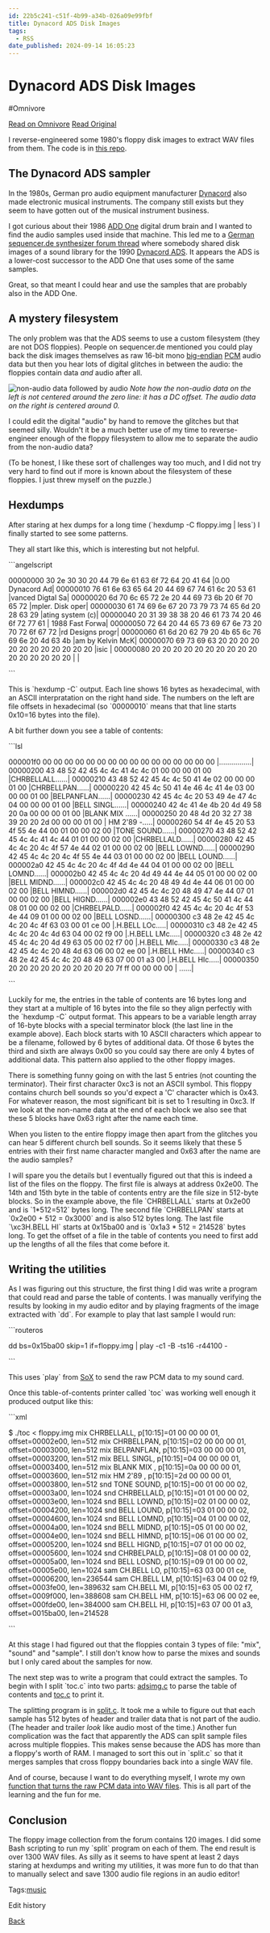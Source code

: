 ```yaml
---
id: 22b5c241-c51f-4b99-a34b-026a09e99fbf
title: Dynacord ADS Disk Images
tags:
  - RSS
date_published: 2024-09-14 16:05:23
---
```


# Dynacord ADS Disk Images
#Omnivore

[Read on Omnivore](https://omnivore.app/me/dynacord-ads-disk-images-191f2ac877e)
[Read Original](https://blog.jacobvosmaer.nl/0032-adsimg/)



I reverse-engineered some 1980&#39;s floppy disk images to extract WAV files from them. The code is in [this repo](https:&#x2F;&#x2F;github.com&#x2F;jacobvosmaer&#x2F;adsimg&#x2F;).

## The Dynacord ADS sampler

In the 1980s, German pro audio equipment manufacturer [Dynacord](https:&#x2F;&#x2F;www.muzines.co.uk&#x2F;gear&#x2F;0&#x2F;122&#x2F;0) also made electronic musical instruments. The company still exists but they seem to have gotten out of the musical instrument business.

I got curious about their 1986 [ADD One](https:&#x2F;&#x2F;www.muzines.co.uk&#x2F;articles&#x2F;new-addition&#x2F;1671) digital drum brain and I wanted to find the audio samples used inside that machine. This led me to a [German sequencer.de synthesizer forum thread](https:&#x2F;&#x2F;www.sequencer.de&#x2F;synthesizer&#x2F;threads&#x2F;vintage-soundlibrary-fuer-dynacord-ads-gefunden.149381&#x2F;page-3) where somebody shared disk images of a sound library for the 1990 [Dynacord ADS](https:&#x2F;&#x2F;www.muzines.co.uk&#x2F;articles&#x2F;dynacord-ads-sampler&#x2F;5752). It appears the ADS is a lower-cost successor to the ADD One that uses some of the same samples.

Great, so that meant I could hear and use the samples that are probably also in the ADD One.

## A mystery filesystem

The only problem was that the ADS seems to use a custom filesystem (they are not DOS floppies). People on sequencer.de mentioned you could play back the disk images themselves as raw 16-bit mono [big-endian](https:&#x2F;&#x2F;en.wikipedia.org&#x2F;wiki&#x2F;Endianness) [PCM](https:&#x2F;&#x2F;en.wikipedia.org&#x2F;wiki&#x2F;Pulse-code%5Fmodulation) audio data but then you hear lots of digital glitches in between the audio: the floppies contain data _and_ audio after all. 

![non-audio data followed by audio](https:&#x2F;&#x2F;proxy-prod.omnivore-image-cache.app&#x2F;0x0,sAH6esUMR93QUOLRDvfNgFzbfXIypQylImX7koWCeMEw&#x2F;https:&#x2F;&#x2F;blog.jacobvosmaer.nl&#x2F;0032-adsimg&#x2F;assets&#x2F;112.001.png) _Note how the non-audio data on the left is not centered around the zero line: it has a DC offset. The audio data on the right is centered around 0._

I could edit the digital &quot;audio&quot; by hand to remove the glitches but that seemed silly. Wouldn&#39;t it be a much better use of my time to reverse-engineer enough of the floppy filesystem to allow me to separate the audio from the non-audio data?

(To be honest, I like these sort of challenges way too much, and I did not try very hard to find out if more is known about the filesystem of these floppies. I just threw myself on the puzzle.)

## Hexdumps

After staring at hex dumps for a long time (&#x60;hexdump -C floppy.img | less&#x60;) I finally started to see some patterns.

They all start like this, which is interesting but not helpful.

&#x60;&#x60;&#x60;angelscript

00000000  30 2e 30 30 20 44 79 6e  61 63 6f 72 64 20 41 64  |0.00 Dynacord Ad|
00000010  76 61 6e 63 65 64 20 44  69 67 74 61 6c 20 53 61  |vanced Digtal Sa|
00000020  6d 70 6c 65 72 2e 20 44  69 73 6b 20 6f 70 65 72  |mpler. Disk oper|
00000030  61 74 69 6e 67 20 73 79  73 74 65 6d 20 28 63 29  |ating system (c)|
00000040  20 31 39 38 38 20 46 61  73 74 20 46 6f 72 77 61  | 1988 Fast Forwa|
00000050  72 64 20 44 65 73 69 67  6e 73 20 70 72 6f 67 72  |rd Designs progr|
00000060  61 6d 20 62 79 20 4b 65  6c 76 69 6e 20 4d 63 4b  |am by Kelvin McK|
00000070  69 73 69 63 20 20 20 20  20 20 20 20 20 20 20 20  |isic            |
00000080  20 20 20 20 20 20 20 20  20 20 20 20 20 20 20 20  |                |

&#x60;&#x60;&#x60;

This is &#x60;hexdump -C&#x60; output. Each line shows 16 bytes as hexadecimal, with an ASCII interpratation on the right hand side. The numbers on the left are file offsets in hexadecimal (so &#x60;00000010&#x60; means that that line starts 0x10&#x3D;16 bytes into the file).

A bit further down you see a table of contents:

&#x60;&#x60;&#x60;lsl

000001f0  00 00 00 00 00 00 00 00  00 00 00 00 00 00 00 00  |................|
00000200  43 48 52 42 45 4c 4c 41  4c 4c 01 00 00 00 01 00  |CHRBELLALL......|
00000210  43 48 52 42 45 4c 4c 50  41 4e 02 00 00 00 01 00  |CHRBELLPAN......|
00000220  42 45 4c 50 41 4e 46 4c  41 4e 03 00 00 00 01 00  |BELPANFLAN......|
00000230  42 45 4c 4c 20 53 49 4e  47 4c 04 00 00 00 01 00  |BELL SINGL......|
00000240  42 4c 41 4e 4b 20 4d 49  58 20 0a 00 00 00 01 00  |BLANK MIX ......|
00000250  20 48 4d 20 32 27 38 39  20 20 2d 00 00 00 01 00  | HM 2&#39;89  -.....|
00000260  54 4f 4e 45 20 53 4f 55  4e 44 00 01 00 00 02 00  |TONE SOUND......|
00000270  43 48 52 42 45 4c 4c 41  4c 44 01 01 00 00 02 00  |CHRBELLALD......|
00000280  42 45 4c 4c 20 4c 4f 57  4e 44 02 01 00 00 02 00  |BELL LOWND......|
00000290  42 45 4c 4c 20 4c 4f 55  4e 44 03 01 00 00 02 00  |BELL LOUND......|
000002a0  42 45 4c 4c 20 4c 4f 4d  4e 44 04 01 00 00 02 00  |BELL LOMND......|
000002b0  42 45 4c 4c 20 4d 49 44  4e 44 05 01 00 00 02 00  |BELL MIDND......|
000002c0  42 45 4c 4c 20 48 49 4d  4e 44 06 01 00 00 02 00  |BELL HIMND......|
000002d0  42 45 4c 4c 20 48 49 47  4e 44 07 01 00 00 02 00  |BELL HIGND......|
000002e0  43 48 52 42 45 4c 50 41  4c 44 08 01 00 00 02 00  |CHRBELPALD......|
000002f0  42 45 4c 4c 20 4c 4f 53  4e 44 09 01 00 00 02 00  |BELL LOSND......|
00000300  c3 48 2e 42 45 4c 4c 20  4c 4f 63 03 00 01 ce 00  |.H.BELL LOc.....|
00000310  c3 48 2e 42 45 4c 4c 20  4c 4d 63 04 00 02 f9 00  |.H.BELL LMc.....|
00000320  c3 48 2e 42 45 4c 4c 20  4d 49 63 05 00 02 f7 00  |.H.BELL MIc.....|
00000330  c3 48 2e 42 45 4c 4c 20  48 4d 63 06 00 02 ee 00  |.H.BELL HMc.....|
00000340  c3 48 2e 42 45 4c 4c 20  48 49 63 07 00 01 a3 00  |.H.BELL HIc.....|
00000350  20 20 20 20 20 20 20 20  20 20 7f ff 00 00 00 00  |          ......|

&#x60;&#x60;&#x60;

Luckily for me, the entries in the table of contents are 16 bytes long and they start at a multiple of 16 bytes into the file so they align perfectly with the &#x60;hexdump -C&#x60; output format. This appears to be a variable length array of 16-byte blocks with a special terminator block (the last line in the example above). Each block starts with 10 ASCII characters which appear to be a filename, followed by 6 bytes of additional data. Of those 6 bytes the third and sixth are always 0x00 so you could say there are only 4 bytes of additional data. This pattern also applied to the other floppy images.

There is something funny going on with the last 5 entries (not counting the terminator). Their first character 0xc3 is not an ASCII symbol. This floppy contains church bell sounds so you&#39;d expect a &#39;C&#39; character which is 0x43\. For whatever reason, the most significant bit is set to 1 resulting in 0xc3\. If we look at the non-name data at the end of each block we also see that these 5 blocks have 0x63 right after the name each time.

When you listen to the entire floppy image then apart from the glitches you can hear 5 different church bell sounds. So it seems likely that these 5 entries with their first name character mangled and 0x63 after the name are the audio samples?

I will spare you the details but I eventually figured out that this is indeed a list of the files on the floppy. The first file is always at address 0x2e00\. The 14th and 15th byte in the table of contents entry are the file size in 512-byte blocks. So in the example above, the file &#x60;CHRBELLALL&#x60; starts at 0x2e00 and is &#x60;1*512&#x3D;512&#x60; bytes long. The second file &#x60;CHRBELLPAN&#x60; starts at &#x60;0x2e00 + 512 &#x3D; 0x3000&#x60; and is also 512 bytes long. The last file &#x60;\xc3H.BELL HI&#x60; starts at 0x15ba00 and is &#x60;0x1a3 * 512 &#x3D; 214528&#x60; bytes long. To get the offset of a file in the table of contents you need to first add up the lengths of all the files that come before it.

## Writing the utilities

As I was figuring out this structure, the first thing I did was write a program that could read and parse the table of contents. I was manually verifying the results by looking in my audio editor and by playing fragments of the image extracted with &#x60;dd&#x60;. For example to play that last sample I would run:

&#x60;&#x60;&#x60;routeros

dd bs&#x3D;0x15ba00 skip&#x3D;1 if&#x3D;floppy.img | play -c1 -B -ts16 -r44100 -

&#x60;&#x60;&#x60;

This uses &#x60;play&#x60; from [SoX](https:&#x2F;&#x2F;sourceforge.net&#x2F;projects&#x2F;sox&#x2F;) to send the raw PCM data to my sound card.

Once this table-of-contents printer called &#x60;toc&#x60; was working well enough it produced output like this:

&#x60;&#x60;&#x60;xml

$ .&#x2F;toc &lt; floppy.img 
mix CHRBELLALL, p[10:15]&#x3D;01 00 00 00 01, offset&#x3D;00002e00, len&#x3D;512
mix CHRBELLPAN, p[10:15]&#x3D;02 00 00 00 01, offset&#x3D;00003000, len&#x3D;512
mix BELPANFLAN, p[10:15]&#x3D;03 00 00 00 01, offset&#x3D;00003200, len&#x3D;512
mix BELL SINGL, p[10:15]&#x3D;04 00 00 00 01, offset&#x3D;00003400, len&#x3D;512
mix BLANK MIX , p[10:15]&#x3D;0a 00 00 00 01, offset&#x3D;00003600, len&#x3D;512
mix  HM 2&#39;89  , p[10:15]&#x3D;2d 00 00 00 01, offset&#x3D;00003800, len&#x3D;512
snd TONE SOUND, p[10:15]&#x3D;00 01 00 00 02, offset&#x3D;00003a00, len&#x3D;1024
snd CHRBELLALD, p[10:15]&#x3D;01 01 00 00 02, offset&#x3D;00003e00, len&#x3D;1024
snd BELL LOWND, p[10:15]&#x3D;02 01 00 00 02, offset&#x3D;00004200, len&#x3D;1024
snd BELL LOUND, p[10:15]&#x3D;03 01 00 00 02, offset&#x3D;00004600, len&#x3D;1024
snd BELL LOMND, p[10:15]&#x3D;04 01 00 00 02, offset&#x3D;00004a00, len&#x3D;1024
snd BELL MIDND, p[10:15]&#x3D;05 01 00 00 02, offset&#x3D;00004e00, len&#x3D;1024
snd BELL HIMND, p[10:15]&#x3D;06 01 00 00 02, offset&#x3D;00005200, len&#x3D;1024
snd BELL HIGND, p[10:15]&#x3D;07 01 00 00 02, offset&#x3D;00005600, len&#x3D;1024
snd CHRBELPALD, p[10:15]&#x3D;08 01 00 00 02, offset&#x3D;00005a00, len&#x3D;1024
snd BELL LOSND, p[10:15]&#x3D;09 01 00 00 02, offset&#x3D;00005e00, len&#x3D;1024
sam CH.BELL LO, p[10:15]&#x3D;63 03 00 01 ce, offset&#x3D;00006200, len&#x3D;236544
sam CH.BELL LM, p[10:15]&#x3D;63 04 00 02 f9, offset&#x3D;0003fe00, len&#x3D;389632
sam CH.BELL MI, p[10:15]&#x3D;63 05 00 02 f7, offset&#x3D;0009f000, len&#x3D;388608
sam CH.BELL HM, p[10:15]&#x3D;63 06 00 02 ee, offset&#x3D;000fde00, len&#x3D;384000
sam CH.BELL HI, p[10:15]&#x3D;63 07 00 01 a3, offset&#x3D;0015ba00, len&#x3D;214528

&#x60;&#x60;&#x60;

At this stage I had figured out that the floppies contain 3 types of file: &quot;mix&quot;, &quot;sound&quot; and &quot;sample&quot;. I still don&#39;t know how to parse the mixes and sounds but I only cared about the samples for now.

The next step was to write a program that could extract the samples. To begin with I split &#x60;toc.c&#x60; into two parts: [adsimg.c](https:&#x2F;&#x2F;github.com&#x2F;jacobvosmaer&#x2F;adsimg&#x2F;blob&#x2F;master&#x2F;adsimg.c) to parse the table of contents and [toc.c](https:&#x2F;&#x2F;github.com&#x2F;jacobvosmaer&#x2F;adsimg&#x2F;blob&#x2F;master&#x2F;toc.c) to print it.

The splitting program is in [split.c](https:&#x2F;&#x2F;github.com&#x2F;jacobvosmaer&#x2F;adsimg&#x2F;blob&#x2F;master&#x2F;split.c). It took me a while to figure out that each sample has 512 bytes of header and trailer data that is not part of the audio. (The header and trailer _look_ like audio most of the time.) Another fun complication was the fact that apparently the ADS can split sample files across multiple floppies. This makes sense because the ADS has more than a floppy&#39;s worth of RAM. I managed to sort this out in &#x60;split.c&#x60; so that it merges samples that cross floppy boundaries back into a single WAV file.

And of course, because I want to do everything myself, I wrote my own [function that turns the raw PCM data into WAV files](https:&#x2F;&#x2F;github.com&#x2F;jacobvosmaer&#x2F;adsimg&#x2F;blob&#x2F;e4c64fa963a3327a646fff548cf62d6b30487f80&#x2F;split.c#L26-L56). This is all part of the learning and the fun for me.

## Conclusion

The floppy image collection from the forum contains 120 images. I did some Bash scripting to run my &#x60;split&#x60; program on each of them. The end result is over 1300 WAV files. As silly as it seems to have spent at least 2 days staring at hexdumps and writing my utilities, it was more fun to do that than to manually select and save 1300 audio file regions in an audio editor!

Tags:[music](https:&#x2F;&#x2F;blog.jacobvosmaer.nl&#x2F;music.html) 

Edit history

[Back](https:&#x2F;&#x2F;blog.jacobvosmaer.nl&#x2F;)